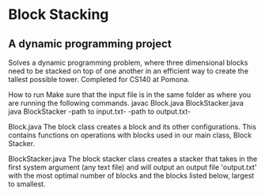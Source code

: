 # Block Stacking
## A dynamic programming project

Solves a dynamic programming problem, where three dimensional blocks need to be stacked on top of one another in an efficient way to create the tallest possible tower.
Completed for CS140 at Pomona. 

How to run
Make sure that the input file is in the same folder as where you are running the following commands. 
javac Block.java BlockStacker.java 
java BlockStacker -path to input.txt- -path to output.txt-

Block.java
The block class creates a block and its other configurations. This contains functions on operations with blocks used in our main class, Block Stacker.

BlockStacker.java
The block stacker class creates a stacker that takes in the first system argument (any text file) and will output an output file 'output.txt' with the most optimal number of blocks and the blocks listed below, largest to smallest. 
